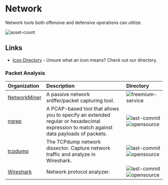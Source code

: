 # Network

Network tools both offensive and defensive operations can utilize.

![asset-count](https://img.shields.io/badge/Tools%20%26%20Resources%20Available-3-3c85d4?style=for-the-badge)

## Links <!-- {docsify-ignore} -->

- [Icon Directory](../ICONS.md) - Unsure what an icon means? Check out our directory.

### Packet Analysis

| Organization | Description | Directory |
| :--- | :--- | :--- |
| [NetworkMiner](https://www.netresec.com/?page=NetworkMiner) | A passive network sniffer/packet capturing tool. | ![freemium-service](https://raw.githubusercontent.com/InfosecHouse/InfosecHouse/main/docs/icons/freemium-service.png) |
| [ngrep](https://github.com/jpr5/ngrep) | A PCAP-based tool that allows you to specify an extended regular or hexadecimal expression to match against data payloads of packets. | ![last-commit](https://img.shields.io/github/last-commit/jpr5/ngrep?color=3c85d4&style=flat-square) ![opensource](https://raw.githubusercontent.com/InfosecHouse/InfosecHouse/main/docs/icons/opensource.png) |
| [tcpdump](https://github.com/the-tcpdump-group/tcpdump) | The TCPdump network dissector. Capture network traffic and analyze in Wireshark. | ![last-commit](https://img.shields.io/github/last-commit/the-tcpdump-group/tcpdump?color=3c85d4&style=flat-square) ![opensource](https://raw.githubusercontent.com/InfosecHouse/InfosecHouse/main/docs/icons/opensource.png) |
| [Wireshark](https://gitlab.com/wireshark/wireshark) | Network protocol analyzer. | ![last-commit](https://img.shields.io/gitlab/last-commit/wireshark/wireshark?color=3c85d4&style=flat-square) ![opensource](https://raw.githubusercontent.com/InfosecHouse/InfosecHouse/main/docs/icons/opensource.png) |